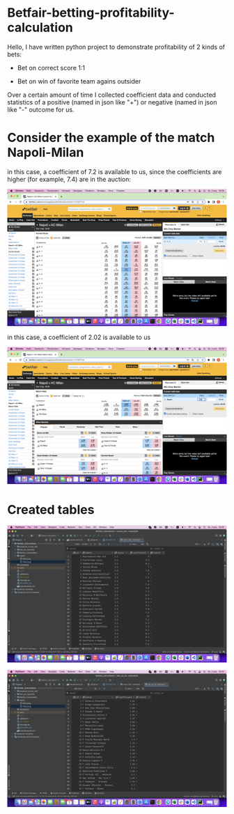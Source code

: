 # Betfair-betting-profitability-calculation

Hello, I have written python project to demonstrate profitability of 2 kinds of bets:

- Bet on correct score 1:1 

- Bet on win of favorite team agains outsider

Over a certain amount of time I collected coefficient data and conducted statistics of a positive (named in json like "+") or negative (named in json like "-" outcome for us.

# Consider the example of the match Napoli-Milan

in this case, a coefficient of 7.2 is available to us, since the coefficients are higher (for example, 7.4) are in the auction:

![File1](/static/File1.png)

in this case, a coefficient of 2.02 is available to us

![File2](/static/File2.png)

# Created tables

![File3](/static/File3.png)

![File4](/static/File4.png)